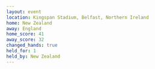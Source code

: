 ```yaml
---
layout: event
location: Kingspan Stadium, Belfast, Northern Ireland
home: New Zealand
away: England
home_score: 41
away_score: 32
changed_hands: true
held_for: 1
held_by: New Zealand
---
```

